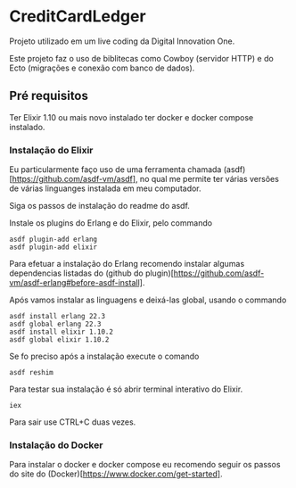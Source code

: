 # CreditCardLedger

Projeto utilizado em um live coding da Digital Innovation One.

Este projeto faz o uso de biblitecas como Cowboy (servidor HTTP) e do Ecto (migrações e conexão
com banco de dados).

## Pré requisitos

Ter Elixir 1.10 ou mais novo instalado ter docker e docker compose instalado.

### Instalação do Elixir

Eu particularmente faço uso de uma ferramenta chamada (asdf)[https://github.com/asdf-vm/asdf], no
qual me permite ter várias versões de várias linguanges instalada em meu computador.

Siga os passos de instalação do readme do asdf.

Instale os plugins do Erlang e do Elixir, pelo commando

```shell
asdf plugin-add erlang
asdf plugin-add elixir
```

Para efetuar a instalação do Erlang recomendo instalar algumas dependencias listadas do (github do
plugin)[https://github.com/asdf-vm/asdf-erlang#before-asdf-install].

Após vamos instalar as linguagens e deixá-las global, usando o commando

```shell
asdf install erlang 22.3
asdf global erlang 22.3
asdf install elixir 1.10.2
asdf global elixir 1.10.2
```

Se fo preciso após a instalação execute o comando

```shell
asdf reshim
```

Para testar sua instalação é só abrir terminal interativo do Elixir.

```shell
iex
```

Para sair use CTRL+C duas vezes.

### Instalação do Docker

Para instalar o docker e docker compose eu recomendo seguir os passos do site do
(Docker)[https://www.docker.com/get-started].

